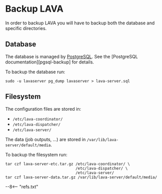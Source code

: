 # Backup LAVA

In order to backup LAVA you will have to backup both the database and specific
directories.

## Database

The database is managed by
[PostgreSQL](../../../technical-references/services/postgresql.md). See the
[PostgreSQL documentation][pgsql-backup] for
details.

To backup the database run:

```shell
sudo -u lavaserver pg_dump lavaserver > lava-server.sql
```

## Filesystem

The configuration files are stored in:

* `/etc/lava-coordinator/`
* `/etc/lava-dispatcher/`
* `/etc/lava-server/`

The data (job outputs, ...) are stored in `/var/lib/lava-server/default/media`.

To backup the filesystem run:

```shell
tar czf lava-server-etc.tar.gz /etc/lava-coordinator/ \
                               /etc/lava-dispatcher/ \
                               /etc/lava-server/
tar czf lava-server-data.tar.gz /var/lib/lava-server/default/media/
```

--8<-- "refs.txt"
